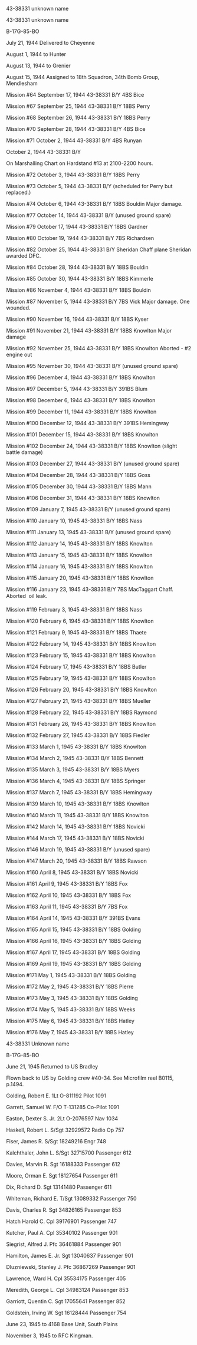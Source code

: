 





43-38331 unknown name






 




43-38331 unknown name

B-17G-85-BO

July 21, 1944 Delivered to Cheyenne

August 1, 1944 to Hunter

August 13, 1944 to Grenier

August 15, 1944 Assigned to 18th Squadron, 34th
Bomb Group, Mendlesham

Mission #64 September 17, 1944 43-38331 B/Y 4BS Bice

Mission #67 September 25, 1944 43-38331 B/Y 18BS Perry

Mission #68 September 26, 1944 43-38331 B/Y 18BS Perry

Mission #70 September 28, 1944 43-38331 B/Y 4BS Bice

Mission #71 October 2, 1944 43-38331 B/Y 4BS Runyan

  October 2, 1944 43-38331 B/Y

On Marshalling Chart on Hardstand #13 at 2100-2200 hours.

Mission #72 October 3, 1944 43-38331 B/Y 18BS Perry

Mission #73 October 5, 1944 43-38331 B/Y (scheduled for
Perry but replaced.)

Mission #74 October 6, 1944 43-38331 B/Y 18BS
Bouldin
Major damage.

Mission #77 October 14, 1944 43-38331 B/Y (unused ground
spare)

Mission #79 October 17, 1944 43-38331 B/Y 18BS Gardner

Mission #80 October 19, 1944 43-38331 B/Y 7BS Richardsen

Mission #82 October 25, 1944 43-38331 B/Y Sheridan Chaff
plane
Sheridan awarded DFC.

Mission #84 October 28, 1944 43-38331 B/Y 18BS Bouldin

Mission #85 October 30, 1944 43-38331 B/Y 18BS Kimmerle

Mission #86 November 4, 1944 43-38331 B/Y 18BS Bouldin

Mission #87 November 5, 1944 43-38331 B/Y 7BS Vick Major
damage. One wounded.

Mission #90 November 16, 1944 43-38331 B/Y 18BS Kyser

Mission #91 November 21, 1944 43-38331 B/Y 18BS
Knowlton Major damage

Mission #92 November 25, 1944 43-38331 B/Y 18BS
Knowlton Aborted \- #2 engine out

Mission #95 November 30, 1944 43-38331 B/Y (unused ground
spare)

Mission #96 December 4, 1944 43-38331 B/Y 18BS Knowlton

Mission #97 December 5, 1944 43-38331 B/Y 391BS Blum

Mission #98 December 6, 1944 43-38331 B/Y 18BS Knowlton

Mission #99 December 11, 1944 43-38331 B/Y 18BS Knowlton

Mission #100 December 12, 1944 43-38331 B/Y 391BS Hemingway

Mission #101 December 15, 1944 43-38331 B/Y 18BS Knowlton

Mission #102 December 24, 1944 43-38331 B/Y 18BS Knowlton
(slight battle damage)

Mission #103 December 27, 1944 43-38331 B/Y (unused ground
spare)

Mission #104 December 28, 1944 43-38331 B/Y 18BS Goss

Mission #105 December 30, 1944 43-38331 B/Y 18BS Mann

Mission #106 December 31, 1944 43-38331 B/Y 18BS Knowlton

Mission #109 January 7, 1945 43-38331 B/Y (unused ground
spare)

Mission #110 January 10, 1945 43-38331 B/Y 18BS Nass

Mission #111 January 13, 1945 43-38331 B/Y (unused ground
spare)

Mission #112 January 14, 1945 43-38331 B/Y 18BS Knowlton

Mission #113 January 15, 1945 43-38331 B/Y 18BS Knowlton

Mission #114 January 16, 1945 43-38331 B/Y 18BS Knowlton

Mission #115 January 20, 1945 43-38331 B/Y 18BS Knowlton

Mission #116 January 23, 1945 43-38331 B/Y 7BS
MacTaggart Chaff. Aborted  oil leak.

Mission #119 February 3, 1945 43-38331 B/Y 18BS Nass

Mission #120 February 6, 1945 43-38331 B/Y 18BS Knowlton

Mission #121 February 9, 1945 43-38331 B/Y 18BS Thaete

Mission #122 February 14, 1945 43-38331 B/Y 18BS Knowlton

Mission #123 February 15, 1945 43-38331 B/Y 18BS Knowlton

Mission #124 February 17, 1945 43-38331 B/Y 18BS Butler

Mission #125 February 19, 1945 43-38331 B/Y 18BS Knowlton

Mission #126 February 20, 1945 43-38331 B/Y 18BS Knowlton

Mission #127 February 21, 1945 43-38331 B/Y 18BS Mueller

Mission #128 February 22, 1945 43-38331 B/Y 18BS Raymond

Mission #131 February 26, 1945 43-38331 B/Y 18BS Knowlton

Mission #132 February 27, 1945 43-38331 B/Y 18BS Fiedler

Mission #133 March 1, 1945 43-38331 B/Y 18BS Knowlton

Mission #134 March 2, 1945 43-38331 B/Y 18BS Bennett

Mission #135 March 3, 1945 43-38331 B/Y 18BS Myers

Mission #136 March 4, 1945 43-38331 B/Y 18BS Springer

Mission #137 March 7, 1945 43-38331 B/Y 18BS Hemingway

Mission #139 March 10, 1945 43-38331 B/Y 18BS Knowlton

Mission #140 March 11, 1945 43-38331 B/Y 18BS Knowlton

Mission #142 March 14, 1945 43-38331 B/Y 18BS Novicki

Mission #144 March 17, 1945 43-38331 B/Y 18BS Novicki

Mission #146 March 19, 1945 43-38331 B/Y (unused spare)

Mission #147 March 20, 1945 43-38331 B/Y 18BS Rawson

Mission #160 April 8, 1945 43-38331 B/Y 18BS Novicki

Mission #161 April 9, 1945 43-38331 B/Y 18BS Fox

Mission #162 April 10, 1945 43-38331 B/Y 18BS Fox

Mission #163 April 11, 1945 43-38331 B/Y 7BS Fox

Mission #164 April 14, 1945 43-38331 B/Y 391BS Evans

Mission #165 April 15, 1945 43-38331 B/Y 18BS Golding

Mission #166 April 16, 1945 43-38331 B/Y 18BS Golding

Mission #167 April 17, 1945 43-38331 B/Y 18BS Golding

Mission #169 April 19, 1945 43-38331 B/Y 18BS Golding

Mission #171 May 1, 1945 43-38331 B/Y 18BS Golding

Mission #172 May 2, 1945 43-38331 B/Y 18BS Pierre

Mission #173 May 3, 1945 43-38331 B/Y 18BS Golding

Mission #174 May 5, 1945 43-38331 B/Y 18BS Weeks

Mission #175 May 6, 1945 43-38331 B/Y 18BS Hatley

Mission #176 May 7, 1945 43-38331 B/Y 18BS Hatley

43-38331 Unknown name

B-17G-85-BO

June 21, 1945 Returned to US Bradley

Flown back to US by Golding crew #40-34. See Microfilm reel
B0115, p.1494.

Golding, Robert
E.
1Lt
O-811192
Pilot
1091

Garrett, Samuel
W.
F/O T-131285
Co-Pilot
1091

Easton, Dexter S.
Jr.
2Lt O-2076597
Nav
1034

Haskell, Robert
L.
S/Sgt 32929572
Radio
Op
757

Fiser, James
R.
S/Sgt
18249216
Engr
748

Kalchthaler, John
L.
S/Sgt 32715700
Passenger
612

Davies, Marvin R.
Sgt
16188333
Passenger
612

Moore, Orman
E.
Sgt
18127654
Passenger
611

Dix, Richard
D.
Sgt
13141480
Passenger
611

Whiteman, Richard
E.
T/Sgt
13089332
Passenger
750

Davis, Charles
R.
Sgt
34826165
Passenger
853

Hatch Harold
C.
Cpl
39176901
Passenger
747

Kutcher, Paul
A.
Cpl
35340102
Passenger
901

Siegrist, Alfred
J.
Pfc
36461884
Passenger
901

Hamilton, James E.
Jr.
Sgt 13040637
Passenger
901

Dluzniewski, Stanley
J.
Pfc
36867269
Passenger
901

Lawrence, Ward
H.
Cpl 35534175
Passenger
405

Meredith, George
L.
Cpl
34983124
Passenger
853

Garriott, Quentin
C.
Sgt 17055641
Passenger
852

Goldstein, Irving
W.
Sgt 16128444
Passenger
754

June 23, 1945 to 4168 Base Unit, South Plains

November 3, 1945 to RFC Kingman.




